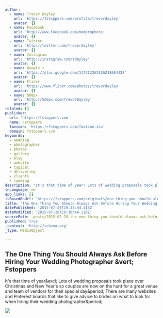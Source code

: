 ```yaml
---
author:
  - name: Trevor Dayley
    url: 'https://fstoppers.com/profile/trevordayley'
    avatar: {}
  - name: Facebook
    url: 'http://www.facebook.com/modernphoto'
    avatar: {}
  - name: Twitter
    url: 'http://twitter.com/trevordayley'
    avatar: {}
  - name: Instagram
    url: 'http://instagram.com/tdayley'
    avatar: {}
  - name: Google +
    url: 'https://plus.google.com/117212262516218684428'
    avatar: {}
  - name: Flickr
    url: 'https://www.flickr.com/photos/trevordayley'
    avatar: {}
  - name: 500px
    url: 'http://500px.com/TrevorDayley'
    avatar: {}
related: []
publisher:
  url: 'https://fstoppers.com'
  name: Fstoppers
  favicon: 'https://fstoppers.com/favicon.ico'
  domain: fstoppers.com
keywords:
  - wedding
  - photographer
  - photos
  - gallery
  - blog
  - website
  - typical
  - delivering
  - clients
  - looking
description: "It's that time of year! Lots of wedding proposals took place over Christmas and New Year's so couples are now on the hunt for a great venue and team of vendors for their special day. There are many websites and Pinterest boards that like to give advice to brides on what to look for when hiring their wedding photographer."
inLanguage: en
app_links: []
isBasedOnUrl: 'https://fstoppers.com/originals/one-thing-you-should-always-ask-hiring-your-wedding-photographer-52362'
title: 'The One Thing You Should Always Ask Before Hiring Your Wedding Photographer | Fstoppers'
datePublished: '2015-07-28T19:38:44.116Z'
dateModified: '2015-07-28T19:38:44.116Z'
sourcePath: _posts/2015-07-28-the-one-thing-you-should-always-ask-before-hiring-your-weddi.md
published: true
_context: 'http://schema.org'
_type: MediaObject

---
```

<article style=""><h1>The One Thing You Should Always Ask Before Hiring Your Wedding Photographer &amp;vert; Fstoppers</h1><p>It's that time of year&amp;excl; Lots of wedding proposals took place over Christmas and New Year's so couples are now on the hunt for a great venue and team of vendors for their special day&amp;period; There are many websites and Pinterest boards that like to give advice to brides on what to look for when hiring their wedding photographer&amp;period;</p><img src="https://d1w5usc88actyi.cloudfront.net/styles/full/s3/media/2015/01/chelsaandjustin-0306favs.jpg" /></article>